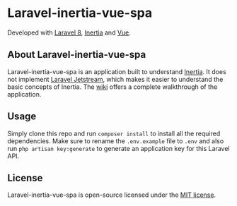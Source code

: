 # Laravel-inertia-vue-spa

Developed with [Laravel 8](https://laravel.com/docs/8.x), [Inertia](https://inertiajs.com/) and [Vue](https://vuejs.org/).

## About Laravel-inertia-vue-spa

Laravel-inertia-vue-spa is an application built to understand [Inertia](https://inertiajs.com/). It does not implement [Laravel Jetstream](https://jetstream.laravel.com/1.x/introduction.html), which makes it easier to understand the basic concepts of Inertia. The [wiki](https://github.com/marcoandre1/laravel-inertia-vue-spa/wiki) offers a complete walkthrough of the application.

## Usage

Simply clone this repo and run `composer install` to install all the required dependencies. Make sure to rename the `.env.example` file to `.env` and also run `php artisan key:generate` to generate an application key for this Laravel API.

## License

Laravel-inertia-vue-spa is open-source licensed under the [MIT license](https://opensource.org/licenses/MIT).
